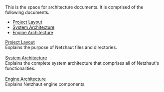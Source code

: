 This is the space for architecture documents. It is comprised of the following documents.

<div style="max-width:700px;">

- [Project Layout](md_projectlayout.html)
- [System Architecture](md_systemarchitecture.html)
- [Engine Architecture](md_enginearchitecture.html)

[Project Layout](md_projectlayout.html)  
Explains the purpose of Netzhaut files and directories.  
<br>
[System Architecture](md_systemarchitecture.html)  
Explains the complete system architecture that comprises all of Netzhaut's functionalities.  
<br>
[Engine Architecture](md_enginearchitecture.html)  
Explains Netzhaut engine components.  
<br>

</div>
